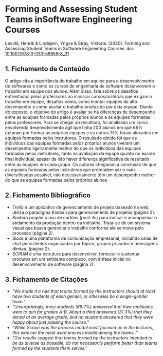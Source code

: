 # Forming and Assessing Student Teams inSoftware Engineering Courses

Løvold, Henrik & Lindsjørn, Yngve & Stray, Viktoria. (2020). Forming and Assessing Student Teams in Software Engineering Courses. doi: [10.1007/978-3-030-58858-8_31](https://doi.org/10.1007/978-3-030-58858-8_31)

## 1. Fichamento de Conteúdo

O artigo cita a importância do trabalho em equipe para o desenvolvimento de softwares e como os cursos de engenharia de software desenvolvem o trabalho em equipe nos alunos. Além disso, fala sobre os desafios enfrentados pelos professores ao minisrar cursos/matérias que exigam o trabalho em equipe, desafios como, como montar equipes de alto desempenho e como avaliar o trabalho produzido por esta equipe. Diante do exposto, o objetivo do artigo é avaliar se há diferenças de desempenho entre as equipes formadas pelos próprios alunos e as equipes formadas pelos professores. Para se chegar ao resultado, foi analisado um curso envolvendo desenvolvimento ágil que tinha 200 alunos em que 69% optaram por formar as próprias equipes e os outros 31% foram alocados em equipes formadas pelos instrutores. O resultado obtido foi que os indivíduos das equipes formadas pelos próprios alunos tiveram um desempenho ligeiramente melhor do que os indivíduos das equipes formadas pelos instrutores, tanto na avaliação da equipe quanto no exame final individual, apesar de não haver diferença signiﬁcativa de resultado entre as equipes em cada grupo. Os autores chegaram a conclusão de que as equipes formadas pelos instrutores que pretendem ser o mais diversificadas possível, não necessariamente têm um desempenho melhor do que as equipes formadas pelos próprios alunos.

## 2. Fichamento Bibliográfico 

* _Trello_ é um aplicativo de gerenciamento de projeto baseado na web, utiliza o paradigma Kanban para gerenciamento de projetos (página 2).
* _Kanban_ propõe o uso de cartões (post-its) para indicar e acompanhar o andamento da produção dentro da indústria. Trata-se de um sistema visual que busca gerenciar o trabalho conforme ele se move pelo processo (página 2).
* _Slack_ é uma plataforma de comunicação empresarial, incluindo salas de chat persistentes organizadas por tópico, grupos privados e mensagens diretas. (página 2).
* _SCRUM_ é uma estrutura para desenvolver, fornecer e sustentar produtos em um ambiente complexo, com ênfase inicial no desenvolvimento de software (página 2).

## 3. Fichamento de Citações 

* _"We made it a rule that teams formed by the instructors should at least have two students of each gender, or otherwise be a single-gender team."_
* _"Unsurprisingly, most students (68.7%) answered that their ambitions were to aim for grades A-B. About a third answered (31.3%) that they aimed at an average grade, and no students answered that they were happy about just passing the course."_
* _"While Scrum was the process model most focused on in the lectures, this was not the most used process model among the teams.."_
* _"Our results suggest that teams formed by the instructors intended to be as diverse as possible, do not necessarily perform better than teams formed by the students them selves."_
